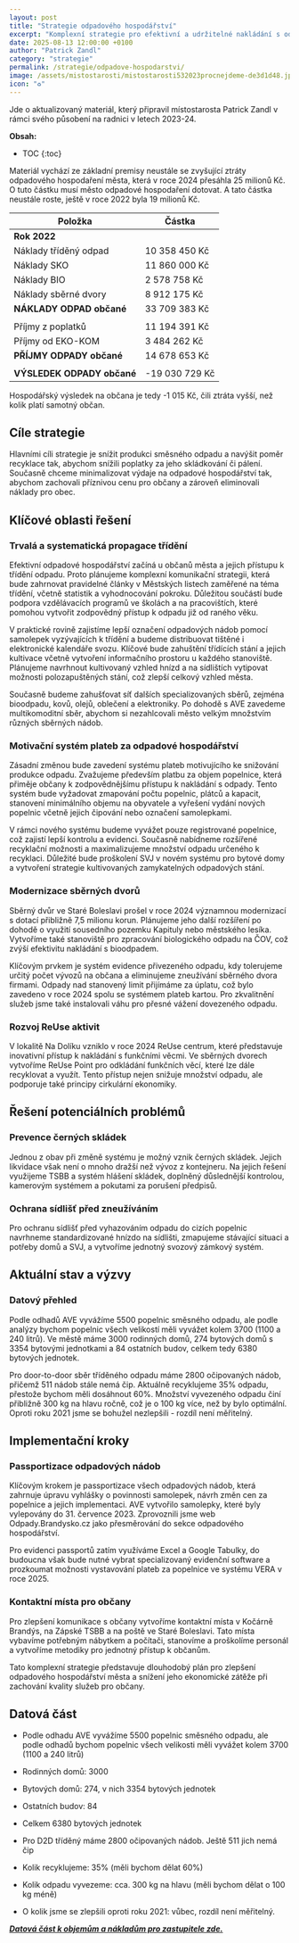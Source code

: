 ```yaml
---
layout: post
title: "Strategie odpadového hospodářství"
excerpt: "Komplexní strategie pro efektivní a udržitelné nakládání s odpady v Brandýse nad Labem - Staré Boleslavi"
date: 2025-08-13 12:00:00 +0100
author: "Patrick Zandl"
category: "strategie"
permalink: /strategie/odpadove-hospodarstvi/
image: /assets/mistostarosti/mistostarosti532023procnejdeme-de3d1d48.jpeg
icon: "♻️"
---
```


Jde o aktualizovaný materiál, který připravil místostarosta Patrick Zandl v rámci svého působení na radnici v letech 2023-24. 

**Obsah:**
* TOC
{:toc}

Materiál vychází ze základní premisy neustále se zvyšující ztráty odpadového hospodaření města, která v roce 2024 přesáhla 25 milionů Kč. O tuto částku musí město odpadové hospodaření dotovat. A tato částka neustále roste, ještě v roce 2022 byla 19 milionů Kč. 

| Položka                        | Částka           |
|------------------------------- |------------------|
| **Rok 2022**                   |                  |
| Náklady tříděný odpad          | 10 358 450 Kč    |
| Náklady SKO                    | 11 860 000 Kč    |
| Náklady BIO                    | 2 578 758 Kč     |
| Náklady sběrné dvory           | 8 912 175 Kč     |
| **NÁKLADY ODPAD občané**       | 33 709 383 Kč    |
|                               |                  |
| Příjmy z poplatků              | 11 194 391 Kč    |
| Příjmy od EKO-KOM              | 3 484 262 Kč     |
| **PŘÍJMY ODPADY občané**       | 14 678 653 Kč    |
|                               |                  |
| **VÝSLEDEK ODPADY občané**     | -19 030 729 Kč   |
		
Hospodářský výsledek na občana je tedy -1 015 Kč, čili ztráta vyšší, než kolik platí samotný občan. 

## Cíle strategie

Hlavními cíli strategie je snížit produkci směsného odpadu a navýšit poměr recyklace tak, abychom snížili poplatky za jeho skládkování či pálení. Současně chceme minimalizovat výdaje na odpadové hospodářství tak, abychom zachovali příznivou cenu pro občany a zároveň eliminovali náklady pro obec.

## Klíčové oblasti řešení

### Trvalá a systematická propagace třídění

Efektivní odpadové hospodářství začíná u občanů města a jejich přístupu k třídění odpadu. Proto plánujeme komplexní komunikační strategii, která bude zahrnovat pravidelné články v Městských listech zaměřené na téma třídění, včetně statistik a vyhodnocování pokroku. Důležitou součástí bude podpora vzdělávacích programů ve školách a na pracovištích, které pomohou vytvořit zodpovědný přístup k odpadu již od raného věku.

V praktické rovině zajistíme lepší označení odpadových nádob pomocí samolepek vyzývajících k třídění a budeme distribuovat tištěné i elektronické kalendáře svozu. Klíčové bude zahuštění třídících stání a jejich kultivace včetně vytvoření informačního prostoru u každého stanoviště. Plánujeme navrhnout kultivovaný vzhled hnízd a na sídlištích vytipovat možnosti polozapuštěných stání, což zlepší celkový vzhled města.

Současně budeme zahušťovat síť dalších specializovaných sběrů, zejména bioodpadu, kovů, olejů, oblečení a elektroniky. Po dohodě s AVE zavedeme multikomoditní sběr, abychom si nezahlcovali město velkým množstvím různých sběrných nádob.

### Motivační systém plateb za odpadové hospodářství

Zásadní změnou bude zavedení systému plateb motivujícího ke snižování produkce odpadu. Zvažujeme především platbu za objem popelnice, která přiměje občany k zodpovědnějšímu přístupu k nakládání s odpady. Tento systém bude vyžadovat zmapování počtu popelnic, plátců a kapacit, stanovení minimálního objemu na obyvatele a vyřešení vydání nových popelnic včetně jejich čipování nebo označení samolepkami.

V rámci nového systému budeme vyvážet pouze registrované popelnice, což zajistí lepší kontrolu a evidenci. Současně nabídneme rozšířené recyklační možnosti a maximalizujeme množství odpadu určeného k recyklaci. Důležité bude proškolení SVJ v novém systému pro bytové domy a vytvoření strategie kultivovaných zamykatelných odpadových stání.

### Modernizace sběrných dvorů

Sběrný dvůr ve Staré Boleslavi prošel v roce 2024 významnou modernizací s dotací přibližně 7,5 milionu korun. Plánujeme jeho další rozšíření po dohodě o využití sousedního pozemku Kapituly nebo městského lesíka. Vytvoříme také stanoviště pro zpracování biologického odpadu na ČOV, což zvýší efektivitu nakládání s bioodpadem.

Klíčovým prvkem je systém evidence přivezeného odpadu, kdy tolerujeme určitý počet vývozů na občana a eliminujeme zneužívání sběrného dvora firmami. Odpady nad stanovený limit přijímáme za úplatu, což bylo zavedeno v roce 2024 spolu se systémem plateb kartou. Pro zkvalitnění služeb jsme také instalovali váhu pro přesné vážení dovezeného odpadu.

### Rozvoj ReUse aktivit

V lokalitě Na Dolíku vzniklo v roce 2024 ReUse centrum, které představuje inovativní přístup k nakládání s funkčními věcmi. Ve sběrných dvorech vytvoříme ReUse Point pro odkládání funkčních věcí, které lze dále recyklovat a využít. Tento přístup nejen snižuje množství odpadu, ale podporuje také principy cirkulární ekonomiky.

## Řešení potenciálních problémů

### Prevence černých skládek

Jednou z obav při změně systému je možný vznik černých skládek. Jejich likvidace však není o mnoho dražší než vývoz z kontejneru. Na jejich řešení využijeme TSBB a systém hlášení skládek, doplněný důslednější kontrolou, kamerovým systémem a pokutami za porušení předpisů.

### Ochrana sídlišť před zneužíváním

Pro ochranu sídlišť před vyhazováním odpadu do cizích popelnic navrhneme standardizované hnízdo na sídlišti, zmapujeme stávající situaci a potřeby domů a SVJ, a vytvoříme jednotný svozový zámkový systém.

## Aktuální stav a výzvy

### Datový přehled

Podle odhadů AVE vyvážíme 5500 popelnic směsného odpadu, ale podle analýzy bychom popelnic všech velikostí měli vyvážet kolem 3700 (1100 a 240 litrů). Ve městě máme 3000 rodinných domů, 274 bytových domů s 3354 bytovými jednotkami a 84 ostatních budov, celkem tedy 6380 bytových jednotek.

Pro door-to-door sběr tříděného odpadu máme 2800 očipovaných nádob, přičemž 511 nádob stále nemá čip. Aktuálně recyklujeme 35% odpadu, přestože bychom měli dosáhnout 60%. Množství vyvezeného odpadu činí přibližně 300 kg na hlavu ročně, což je o 100 kg více, než by bylo optimální. Oproti roku 2021 jsme se bohužel nezlepšili - rozdíl není měřitelný.

## Implementační kroky

### Passportizace odpadových nádob

Klíčovým krokem je passportizace všech odpadových nádob, která zahrnuje úpravu vyhlášky o povinnosti samolepek, návrh změn cen za popelnice a jejich implementaci. AVE vytvořilo samolepky, které byly vylepovány do 31. července 2023. Zprovoznili jsme web Odpady.Brandysko.cz jako přesměrování do sekce odpadového hospodářství.

Pro evidenci passportů zatím využíváme Excel a Google Tabulky, do budoucna však bude nutné vybrat specializovaný evidenční software a prozkoumat možnosti vystavování plateb za popelnice ve systému VERA v roce 2025.

### Kontaktní místa pro občany

Pro zlepšení komunikace s občany vytvoříme kontaktní místa v Kočárně Brandýs, na Zápské TSBB a na poště ve Staré Boleslavi. Tato místa vybavíme potřebným nábytkem a počítači, stanovíme a proškolíme personál a vytvoříme metodiky pro jednotný přístup k občanům.

Tato komplexní strategie představuje dlouhodobý plán pro zlepšení odpadového hospodářství města a snížení jeho ekonomické zátěže při zachování kvality služeb pro občany.
## Datová část

- Podle odhadu AVE vyvážíme 5500 popelnic směsného odpadu, ale podle odhadů bychom popelnic všech velikosti měli vyvážet kolem 3700 (1100 a 240 litrů)  
- Rodinných domů: 3000  
- Bytových domů: 274, v nich 3354 bytových jednotek  
- Ostatních budov: 84  
- Celkem 6380 bytových jednotek  
- Pro D2D tříděný máme 2800 očipovaných nádob. Ještě 511 jich nemá čip

- Kolik recyklujeme: 35% (měli bychom dělat 60%)  
- Kolik odpadu vyvezeme: cca. 300 kg na hlavu (měli bychom dělat o 100 kg méně)  
- O kolik jsme se zlepšili oproti roku 2021: vůbec, rozdíl není měřitelný.

[***Datová část k objemům a nákladům pro zastupitele zde.***](https://docs.google.com/spreadsheets/d/1uHwQjyYnswsckKP0GDTAN_TlqxLssStD/edit?rtpof=true) 



